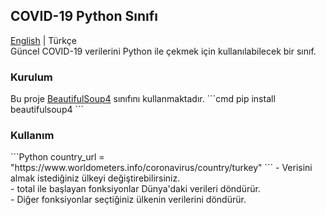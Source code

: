 <h2>COVID-19 Python Sınıfı</h2>
<a href="README.MD">English</a> | Türkçe<br>
Güncel COVID-19 verilerini Python ile çekmek için kullanılabilecek bir sınıf.

<h3>Kurulum</h3>
Bu proje <a href="https://pypi.org/project/beautifulsoup4/">BeautifulSoup4</a> sınıfını kullanmaktadır.
```cmd
pip install beautifulsoup4
```
<h3>Kullanım</h3>
```Python
country_url = "https://www.worldometers.info/coronavirus/country/turkey"
```
- Verisini almak istediğiniz ülkeyi değiştirebilirsiniz.<br>
- total ile başlayan fonksiyonlar Dünya'daki verileri döndürür.<br>
- Diğer fonksiyonlar seçtiğiniz ülkenin verilerini döndürür.
